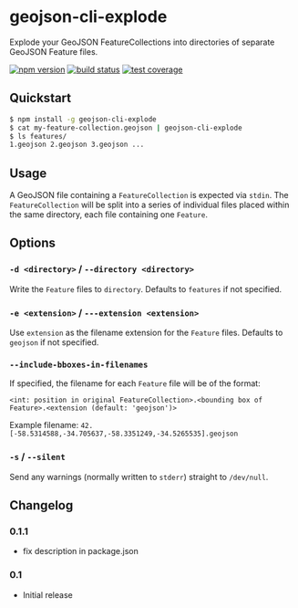 # geojson-cli-explode

Explode your GeoJSON FeatureCollections into directories of separate GeoJSON Feature files.

[![npm version](https://img.shields.io/npm/v/geojson-cli-explode.svg)](https://www.npmjs.com/package/geojson-cli-explode)
[![build status](https://img.shields.io/travis/mfogel/geojson-cli-explode.svg)](https://travis-ci.org/mfogel/geojson-cli-explode)
[![test coverage](https://img.shields.io/coveralls/mfogel/geojson-cli-explode/master.svg)](https://coveralls.io/r/mfogel/geojson-cli-explode)

## Quickstart

```sh
$ npm install -g geojson-cli-explode
$ cat my-feature-collection.geojson | geojson-cli-explode
$ ls features/
1.geojson 2.geojson 3.geojson ...
```

## Usage

A GeoJSON file containing a `FeatureCollection` is expected via `stdin`. The `FeatureCollection` will be split into a series of individual files placed within the same directory, each file containing one `Feature`.

## Options

### `-d <directory>` / `--directory <directory>`

Write the `Feature` files to `directory`. Defaults to `features` if not specified.

### `-e <extension>` / `---extension <extension>`

Use `extension` as the filename extension for the `Feature` files. Defaults to `geojson` if not specified.

### `--include-bboxes-in-filenames`

If specified, the filename for each `Feature` file will be of the format:

```
<int: position in original FeatureCollection>.<bounding box of Feature>.<extension (default: 'geojson')>
```

Example filename: `42.[-58.5314588,-34.705637,-58.3351249,-34.5265535].geojson`

### `-s` / `--silent`

Send any warnings (normally written to `stderr`) straight to `/dev/null`.

## Changelog

### 0.1.1

* fix description in package.json

### 0.1

* Initial release
